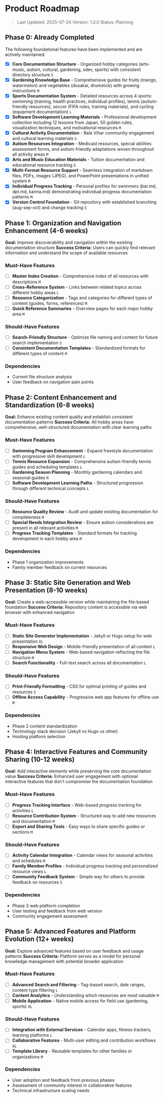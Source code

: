 # Product Roadmap

> Last Updated: 2025-07-24
> Version: 1.0.0
> Status: Planning

## Phase 0: Already Completed

The following foundational features have been implemented and are actively maintained:

- [x] **Core Documentation Structure** - Organized hobby categories (arts-music, autism, cultural, gardening, sdev, sports) with consistent directory structure `S`
- [x] **Gardening Knowledge Base** - Comprehensive guides for fruits (mango, watermelon) and vegetables (dosakai, drumstick) with growing instructions `M`
- [x] **Sports Documentation System** - Detailed resources across 4 sports: swimming (training, health practices, individual profiles), tennis (autism-friendly resources), soccer (FIFA rules, training materials), and cycling (equipment documentation) `L`
- [x] **Software Development Learning Materials** - Professional development collection including 12 lessons from Japan, 50 golden rules, visualization techniques, and motivational resources `M`
- [x] **Cultural Activity Documentation** - Bala Vihar community engagement and cultural learning materials `S`
- [x] **Autism Resources Integration** - Medicaid resources, special abilities assessment forms, and autism-friendly adaptations woven throughout all activity areas `M`
- [x] **Arts and Music Education Materials** - Tuition documentation and educational resource tracking `S`
- [x] **Multi-Format Resource Support** - Seamless integration of markdown files, PDFs, images (JPEG), and PowerPoint presentations in unified system `M`
- [x] **Individual Progress Tracking** - Personal profiles for swimmers (bar.md, dpt.md, kanna.md) demonstrating individual progress documentation patterns `M`
- [x] **Version Control Foundation** - Git repository with established branching (aug-sep-oct) and change tracking `S`

## Phase 1: Organization and Navigation Enhancement (4-6 weeks)

**Goal:** Improve discoverability and navigation within the existing documentation structure
**Success Criteria:** Users can quickly find relevant information and understand the scope of available resources

### Must-Have Features

- [ ] **Master Index Creation** - Comprehensive index of all resources with descriptions `M`
- [ ] **Cross-Reference System** - Links between related topics across different hobby areas `L`
- [ ] **Resource Categorization** - Tags and categories for different types of content (guides, forms, references) `M`
- [ ] **Quick Reference Summaries** - Overview pages for each major hobby area `M`

### Should-Have Features

- [ ] **Search-Friendly Structure** - Optimize file naming and content for future search implementation `S`
- [ ] **Consistent Documentation Templates** - Standardized formats for different types of content `M`

### Dependencies

- Current file structure analysis
- User feedback on navigation pain points

## Phase 2: Content Enhancement and Standardization (6-8 weeks)

**Goal:** Enhance existing content quality and establish consistent documentation patterns
**Success Criteria:** All hobby areas have comprehensive, well-structured documentation with clear learning paths

### Must-Have Features

- [ ] **Swimming Program Enhancement** - Expand freestyle documentation with progressive skill development `L`
- [ ] **Tennis Resource Expansion** - Comprehensive autism-friendly tennis guides and scheduling templates `L`
- [ ] **Gardening Season Planning** - Monthly gardening calendars and seasonal guides `M`
- [ ] **Software Development Learning Paths** - Structured progression through different technical concepts `L`

### Should-Have Features

- [ ] **Resource Quality Review** - Audit and update existing documentation for completeness `M`
- [ ] **Special Needs Integration Review** - Ensure autism considerations are present in all relevant activities `M`
- [ ] **Progress Tracking Templates** - Standard formats for tracking development in each hobby area `M`

### Dependencies

- Phase 1 organization improvements
- Family member feedback on current resources

## Phase 3: Static Site Generation and Web Presentation (8-10 weeks)

**Goal:** Create a web-accessible version while maintaining the file-based foundation
**Success Criteria:** Repository content is accessible via web browser with enhanced navigation

### Must-Have Features

- [ ] **Static Site Generator Implementation** - Jekyll or Hugo setup for web presentation `XL`
- [ ] **Responsive Web Design** - Mobile-friendly presentation of all content `L`
- [ ] **Navigation Menu System** - Web-based navigation reflecting the file structure `M`
- [ ] **Search Functionality** - Full-text search across all documentation `L`

### Should-Have Features

- [ ] **Print-Friendly Formatting** - CSS for optimal printing of guides and resources `S`
- [ ] **Offline Access Capability** - Progressive web app features for offline use `M`

### Dependencies

- Phase 2 content standardization
- Technology stack decision (Jekyll vs Hugo vs other)
- Hosting platform selection

## Phase 4: Interactive Features and Community Sharing (10-12 weeks)

**Goal:** Add interactive elements while preserving the core documentation value
**Success Criteria:** Enhanced user engagement with optional interactive features that don't compromise the documentation foundation

### Must-Have Features

- [ ] **Progress Tracking Interface** - Web-based progress tracking for activities `L`
- [ ] **Resource Contribution System** - Structured way to add new resources and documentation `M`
- [ ] **Export and Sharing Tools** - Easy ways to share specific guides or sections `M`

### Should-Have Features

- [ ] **Activity Calendar Integration** - Calendar views for seasonal activities and schedules `M`
- [ ] **Family Member Profiles** - Individual progress tracking and personalized resource views `L`
- [ ] **Community Feedback System** - Simple way for others to provide feedback on resources `S`

### Dependencies

- Phase 3 web platform completion
- User testing and feedback from web version
- Community engagement assessment

## Phase 5: Advanced Features and Platform Evolution (12+ weeks)

**Goal:** Explore advanced features based on user feedback and usage patterns
**Success Criteria:** Platform serves as a model for personal knowledge management with potential broader application

### Must-Have Features

- [ ] **Advanced Search and Filtering** - Tag-based search, date ranges, content type filtering `L`
- [ ] **Content Analytics** - Understanding which resources are most valuable `M`
- [ ] **Mobile Application** - Native mobile access for field use (gardening, sports) `XL`

### Should-Have Features

- [ ] **Integration with External Services** - Calendar apps, fitness trackers, learning platforms `L`
- [ ] **Collaborative Features** - Multi-user editing and contribution workflows `XL`
- [ ] **Template Library** - Reusable templates for other families or organizations `M`

### Dependencies

- User adoption and feedback from previous phases
- Assessment of community interest in collaborative features
- Technical infrastructure scaling needs